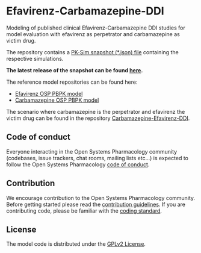 # Efavirenz-Carbamazepine-DDI
Modeling of published clinical Efavirenz-Carbamazepine DDI studies for model evaluation with efavirenz as perpetrator and carbamazepine as victim drug.

The repository contains a [PK-Sim snapshot (*.json) file](https://docs.open-systems-pharmacology.org/working-with-pk-sim/pk-sim-documentation/importing-exporting-project-data-models#exporting-project-to-snapshot-loading-project-from-snapshot) containing the respective simulations.

**The latest release of the snapshot can be found [here](../../releases/latest).**

The reference model repositories can be found here:

- [Efavirenz OSP PBPK model](https://github.com/Open-Systems-Pharmacology/Efavirenz-Model)
- [Carbamazepine OSP PBPK model](https://github.com/Open-Systems-Pharmacology/Carbamazepine-Model)

The scenario where carbamazepine is the perpetrator and efavirenz the victim drug can be found in the repository [Carbamazepine-Efavirenz-DDI](https://github.com/Open-Systems-Pharmacology/Carbamazepine-Efavirenz-DDI).

## Code of conduct
Everyone interacting in the Open Systems Pharmacology community (codebases, issue trackers, chat rooms, mailing lists etc...) is expected to follow the Open Systems Pharmacology [code of conduct](https://github.com/Open-Systems-Pharmacology/Suite/blob/master/CODE_OF_CONDUCT.md#contributor-covenant-code-of-conduct).

## Contribution
We encourage contribution to the Open Systems Pharmacology community. Before getting started please read the [contribution guidelines](https://github.com/Open-Systems-Pharmacology/Suite/blob/master/CONTRIBUTING.md#ways-to-contribute). If you are contributing code, please be familiar with the [coding standard](https://github.com/Open-Systems-Pharmacology/Suite/blob/master/CODING_STANDARDS.md#visual-studio-settings).

## License
The model code is distributed under the [GPLv2 License](https://github.com/Open-Systems-Pharmacology/Suite/blob/develop/LICENSE).

